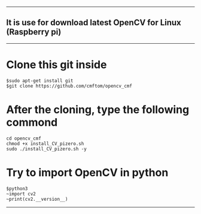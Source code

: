 -------
## It is use for download latest OpenCV for Linux (Raspberry pi)
-------
# Clone this git inside
```
$sudo apt-get install git 
$git clone https://github.com/cmftom/opencv_cmf
```
# After the cloning, type the following commond
```
cd opencv_cmf
chmod +x install_CV_pizero.sh
sudo ./install_CV_pizero.sh -y
```
# Try to import OpenCV in python
```
$python3
~import cv2
~print(cv2.__version__)
```
-------
